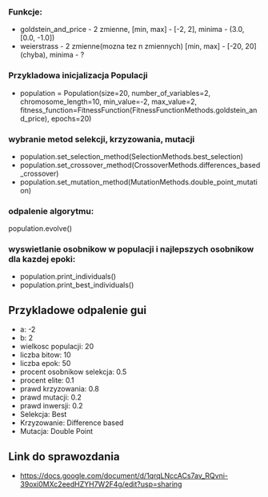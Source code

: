 ### Funkcje:
- goldstein_and_price - 2 zmienne,  [min, max] - [-2, 2], minima - (3.0, [0.0, -1.0])
- weierstrass - 2 zmienne(mozna tez n zmiennych) [min, max] - [-20, 20] (chyba), minima - ? 

### Przykladowa inicjalizacja Populacji

- population = Population(size=20, number_of_variables=2, chromosome_length=10, min_value=-2, max_value=2,
                            fitness_function=FitnessFunction(FitnessFunctionMethods.goldstein_and_price), epochs=20)
### wybranie metod selekcji, krzyzowania, mutacji
- population.set_selection_method(SelectionMethods.best_selection)
- population.set_crossover_method(CrossoverMethods.differences_based_crossover)
- population.set_mutation_method(MutationMethods.double_point_mutation)

### odpalenie algorytmu:
population.evolve()

### wyswietlanie osobnikow w populacji i najlepszych osobnikow dla kazdej epoki:

- population.print_individuals()
- population.print_best_individuals()


## Przykladowe odpalenie gui
- a: -2
- b: 2
- wielkosc populacji: 20
- liczba bitow: 10
- liczba epok: 50
- procent osobnikow selekcja: 0.5
- procent elite: 0.1
- prawd krzyzowania: 0.8
- prawd mutacji: 0.2
- prawd inwersji: 0.2
- Selekcja: Best
- Krzyzowanie: Difference based
- Mutacja: Double Point

## Link do sprawozdania
- https://docs.google.com/document/d/1qrqLNccACs7av_RQvni-39oxi0MXc2eedHZYH7W2F4g/edit?usp=sharing
